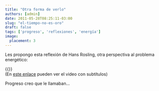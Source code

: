 ```yaml
---
title: "Otra forma de verlo"
authors: [admin]
date: 2011-05-28T08:25:11-03:00
slug: "el-tiempo-no-es-oro"
draft: false
tags: ['progreso', 'reflexiones', 'energía']
image:
  placement: 3
---
```


Les propongo esta reflexión de Hans Rosling, otra perspectiva al
problema energético:

{{<ted hans_rosling_the_magic_washing_machine>}}
\
(En [este enlace](http://www.ted.com/talks/lang/spa/hans_rosling_and_the_magic_washing_machine.html)
pueden ver el video con subtítulos)

Progreso creo que le llamaban\...
